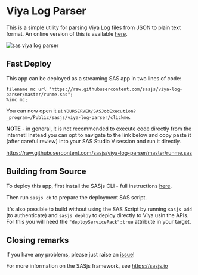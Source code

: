 # Viya Log Parser

This is a simple utility for parsing Viya Log files from JSON to plain text format.  An online version of this is available [here](https://sasjs.io/log-parser/).

![sas viya log parser](https://sasjs.io/img/log-parser.png)

## Fast Deploy
This app can be deployed as a streaming SAS app in two lines of code:

```
filename mc url "https://raw.githubusercontent.com/sasjs/viya-log-parser/master/runme.sas";
%inc mc;
```

You can now open it at `YOURSERVER/SASJobExecution?_program=/Public/sasjs/viya-log-parser/clickme`.

**NOTE** - in general, it is not recommended to execute code directly from the internet! Instead you can opt to navigate to the link below and copy paste it (after careful review) into your SAS Studio V session and run it directly.

https://raw.githubusercontent.com/sasjs/viya-log-parser/master/runme.sas



## Building from Source

To deploy this app, first install the SASjs CLI - full instructions [here](https://cli.sasjs.io/installation/).

Then run  `sasjs cb` to prepare the deployment SAS script.

It's also possible to build without using the SAS Script by running `sasjs add` (to authenticate) and `sasjs deploy` to deploy directly to Viya usin the APIs.  For this you will need the `"deployServicePack":true` attribute in your target.


## Closing remarks

If you have any problems, please just raise an [issue](https://github.com/sasjs/viya-log-parser/issues/new)!

For more information on the SASjs framework, see https://sasjs.io
